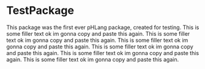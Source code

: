 # TestPackage

This package was the first ever pHLang package, created for testing. This is some filler text ok im gonna copy and paste this again. This is some filler text ok im gonna copy and paste this again. This is some filler text ok im gonna copy and paste this again. This is some filler text ok im gonna copy and paste this again. This is some filler text ok im gonna copy and paste this again. This is some filler text ok im gonna copy and paste this again.
